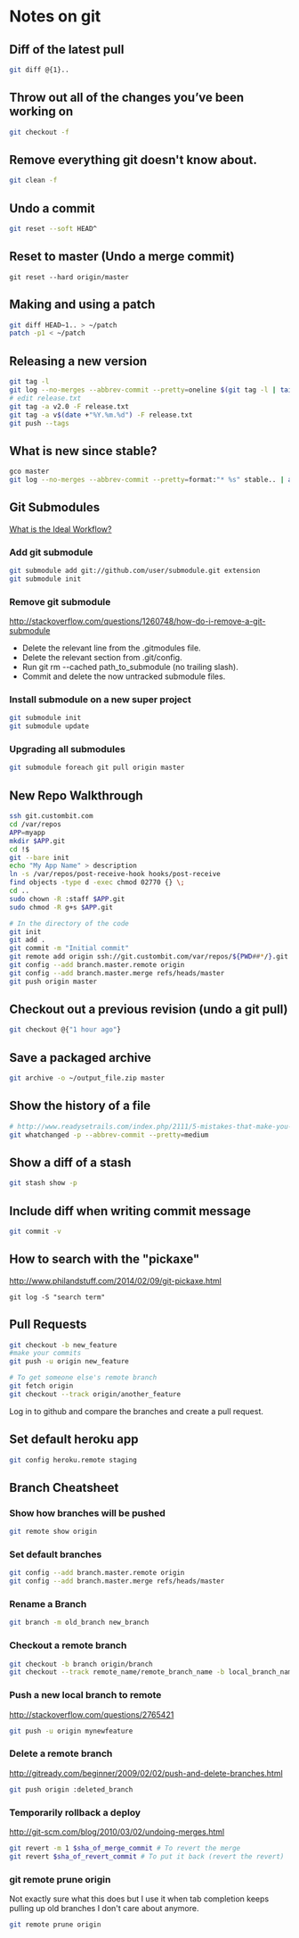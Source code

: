 # Notes on git

## Diff of the latest pull

```bash
git diff @{1}..
```

## Throw out all of the changes you’ve been working on

```bash
git checkout -f
```

## Remove everything git doesn't know about.

```bash
git clean -f
```

## Undo a commit

```bash
git reset --soft HEAD^
```

## Reset to master (Undo a merge commit)

```
git reset --hard origin/master
```

## Making and using a patch

```bash
git diff HEAD~1.. > ~/patch
patch -p1 < ~/patch
```

## Releasing a new version

```bash
git tag -l
git log --no-merges --abbrev-commit --pretty=oneline $(git tag -l | tail -n 1).. > release.txt
# edit release.txt
git tag -a v2.0 -F release.txt
git tag -a v$(date +"%Y.%m.%d") -F release.txt
git push --tags
```

## What is new since stable?

```bash
gco master
git log --no-merges --abbrev-commit --pretty=format:"* %s" stable.. | awk '{gsub(/refs/,"see");print}'
```

## Git Submodules

[What is the Ideal Workflow?](http://blog.endpoint.com/2010/04/git-submodule-workflow.html)

### Add git submodule

```bash
git submodule add git://github.com/user/submodule.git extension
git submodule init
```

### Remove git submodule

http://stackoverflow.com/questions/1260748/how-do-i-remove-a-git-submodule

* Delete the relevant line from the .gitmodules file.
* Delete the relevant section from .git/config.
* Run git rm --cached path_to_submodule (no trailing slash).
* Commit and delete the now untracked submodule files.

### Install submodule on a new super project

```bash
git submodule init
git submodule update
```

### Upgrading all submodules

```bash
git submodule foreach git pull origin master
```

## New Repo Walkthrough

```bash
ssh git.custombit.com
cd /var/repos
APP=myapp
mkdir $APP.git
cd !$
git --bare init
echo "My App Name" > description
ln -s /var/repos/post-receive-hook hooks/post-receive
find objects -type d -exec chmod 02770 {} \;
cd ..
sudo chown -R :staff $APP.git
sudo chmod -R g+s $APP.git

# In the directory of the code
git init
git add .
git commit -m "Initial commit"
git remote add origin ssh://git.custombit.com/var/repos/${PWD##*/}.git
git config --add branch.master.remote origin
git config --add branch.master.merge refs/heads/master
git push origin master
```

## Checkout out a previous revision (undo a git pull)

```bash
git checkout @{"1 hour ago"}
```

## Save a packaged archive

```bash
git archive -o ~/output_file.zip master
```

## Show the history of a file

```bash
# http://www.readysetrails.com/index.php/2111/5-mistakes-that-make-you-look-like-a-rails-n00b/
git whatchanged -p --abbrev-commit --pretty=medium
```

## Show a diff of a stash

```bash
git stash show -p
```

## Include diff when writing commit message

```bash
git commit -v
```

## How to search with the "pickaxe"

http://www.philandstuff.com/2014/02/09/git-pickaxe.html

```
git log -S "search term"
```

## Pull Requests

```bash
git checkout -b new_feature
#make your commits
git push -u origin new_feature

# To get someone else's remote branch
git fetch origin
git checkout --track origin/another_feature
```

Log in to github and compare the branches and create a pull request.

## Set default heroku app

```bash
git config heroku.remote staging
```

## Branch Cheatsheet

### Show how branches will be pushed

```bash
git remote show origin
```

### Set default branches

```bash
git config --add branch.master.remote origin
git config --add branch.master.merge refs/heads/master
```

### Rename a Branch

```bash
git branch -m old_branch new_branch
```

### Checkout a remote branch

```bash
git checkout -b branch origin/branch
git checkout --track remote_name/remote_branch_name -b local_branch_name
```

### Push a new local branch to remote

http://stackoverflow.com/questions/2765421

```bash
git push -u origin mynewfeature
```

### Delete a remote branch

http://gitready.com/beginner/2009/02/02/push-and-delete-branches.html

```bash
git push origin :deleted_branch
```

### Temporarily rollback a deploy

http://git-scm.com/blog/2010/03/02/undoing-merges.html

```bash
git revert -m 1 $sha_of_merge_commit # To revert the merge
git revert $sha_of_revert_commit # To put it back (revert the revert)
```

### git remote prune origin

Not exactly sure what this does but I use it when tab completion keeps pulling up old branches I don't care about anymore.

```bash
git remote prune origin
```
